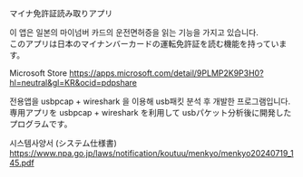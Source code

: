 ﻿マイナ免許証読み取りアプリ

이 앱은 일본의 마이넘버 카드의 운전면허증을 읽는 기능을 가지고 있습니다.   
このアプリは日本のマイナンバーカードの運転免許証を読む機能を持っています。


Microsoft Store
https://apps.microsoft.com/detail/9PLMP2K9P3H0?hl=neutral&gl=KR&ocid=pdpshare


전용앱을 usbpcap + wireshark 을 이용해 usb패킷 분석 후 개발한 프로그램입니다.
専用アプリを usbpcap + wireshark を利用して usbパケット分析後に開発したプログラムです。


시스템사양서 (システム仕様書)
https://www.npa.go.jp/laws/notification/koutuu/menkyo/menkyo20240719_145.pdf
